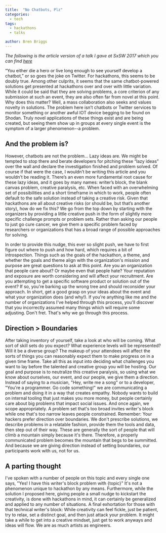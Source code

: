 ```yaml
---
title:  "No Chatbots, Plz"
categories:
  - tech
tags:
  - hackathons
  - talks

author: Bren Briggs
---
```


_The following is the article version of a talk I gave at SxSW 2017 which you can find [here](https://soundcloud.com/officialsxsw/no-chatbots-plz-writing-targeted-challenge-statements-sxsw-2017)_

“You either die a hero or live long enough to see yourself develop a chatbot,” or so goes the joke on Twitter. For hackathons, this seems to be doubly true. Among other culprits, it seems that the same chatbot-powered solutions get presented at hackathons over and over with little variation. While it could be said that they are solving problems, a core criterion of any submission at such an event, they are also often far from novel at this point. Why does this matter? Well, a mass collaboration also seeks and values novelty in solutions. The problem here isn’t chatbots or Twitter services to monitor something or another awful IOT device begging to be found on Shodan. Truly novel applications of these things exist and are being created, but seeing them show up in groups at every single event is the symptom of a larger phenomenon--a problem.

## And the problem is?

However, chatbots are not the problem… Lazy ideas are. We might be tempted to stop there and berate developers for pitching these “lazy ideas” over the wall and declare the investigation finished and problem solved. Of course if that were the case, I wouldn’t be writing this article and you wouldn’t be reading it. There’s an even more fundamental root cause for these lazy ideas, and it goes by many names: writer’s block, the blank canvas problem, creative paralysis, etc. When faced with an overwhelming set of possibilities and a short timeframe in which to work, people often default to the safe solution instead of taking a creative risk. Given that hackathons are all about creative risks (or should be, but that’s another story), how do we fix this? We go from the top down by starting with the organizers by providing a little creative push in the form of slightly more specific challenge prompts or problem sets. Rather than asking our people to just go cure cancer, we give them a specific problem faced by researchers or organizations that has a broad range of possible approaches for solving. 

In order to provide this nudge, this ever so slight push, we have to first figure out where to push and how hard, which requires a bit of introspection. Things such as the goals of the hackathon, a theme, and whether the goals and theme align with the organization's mission and purpose are great questions to ask at this point. Are you an organization that people care about? Or maybe even that people hate? Your reputation and exposure are worth considering and will affect your recruitment. Are you attempting to get a specific software product or solution out of the event? If so, you're barking up the wrong tree and should reconsider your approach. In short, get a good grasp on your ideas about the event and what your organization does (and why!). If you're anything like me and the number of organizations I've helped through this process, you'll discover that you incorrectly assumed many things which will require some adjusting. Don't fret. That's why we go through this process.

## Direction > Boundaries

After taking inventory of yourself, take a look at who will be coming. What sort of skill sets do you expect? What experience levels will be represented? Will it be a diverse group? The makeup of your attendees will affect the sorts of things you can reasonably expect them to make progress on in a given time frame. Take all this as input into deciding what challenges you want to lay before the talented and creative group you will be hosting. Our goal and purpose is to neutralize this creative paralysis, so using what we know about ourselves, our event, and our people, we give them a direction. Instead of saying to a musician, "Hey, write me a song" or to a developer, "You're a programmer. Go code something!" we are communicating a problem and doing it in a way that creates empathy. Nobody wants to build on internal tooling that just makes you more money, but people certainly care about big problems that impact social issues. And once again, we scope appropriately. A problem set that's too broad invites writer's block while one that's too narrow leaves people constrained. Remember: Your hackers prefer direction over boundaries. We don't prescribe solutions, we describe problems in a relatable fashion, provide them the tools and data, then step out of their way. These are generally the sort of people that will climb a mountain simply because it's there. Therefore, a properly communicated problem becomes the mountain that begs to be summitted. And because we are giving direction instead of setting boundaries, our participants work with us, not for us.

## A parting thought

I've spoken with a number of people on this topic and every single one says, "Yes! I have this writer's block problem with {topic}" It's not a phenomenon unique to hackathon by any means. Furthermore, while the solution I proposed here, giving people a small nudge to kickstart the creativity, is done with hackathons in mind, it can certainly be generalized and applied to any number of situations. A final exhortation for those with that technical writer's block: While creativity can feel fickle, just be patient, try to relax, set a distinct goal, and then just attack your problem. It might take a while to get into a creative mindset, just get to work anyways and ideas will flow. We are as much artists as engineers.
